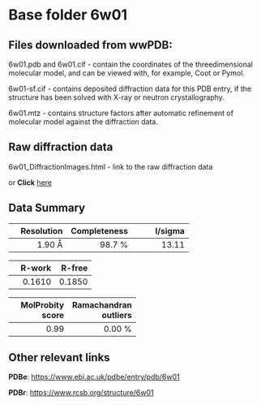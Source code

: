# Base folder 6w01

## Files downloaded from wwPDB:

6w01.pdb and 6w01.cif - contain the coordinates of the threedimensional molecular model, and can be viewed with, for example, Coot or Pymol.

6w01-sf.cif - contains deposited diffraction data for this PDB entry, if the structure has been solved with X-ray or neutron crystallography.

6w01.mtz - contains structure factors after automatic refinement of molecular model against the diffraction data.

## Raw diffraction data

6w01_DiffractionImages.html - link to the raw diffraction data 

or **Click** [here](https://doi.org/10.18430/m36w01) 

## Data Summary
|   | Resolution | Completeness| I/sigma |
|---|-------------:|----------------:|--------------:|
|   |1.90 Å|98.7  %|<img width=50/>13.11|

|   | **R-work**| **R-free**   
|---|-------------:|----------------:|           
||0.1610|0.1850|

|   |**MolProbity<br>score**| **Ramachandran<br>outliers** 
|---|-------------:|----------------:|
||0.99|0.00 %|

## Other relevant links 
**PDBe**:  https://www.ebi.ac.uk/pdbe/entry/pdb/6w01
 
**PDBr**: https://www.rcsb.org/structure/6w01 

